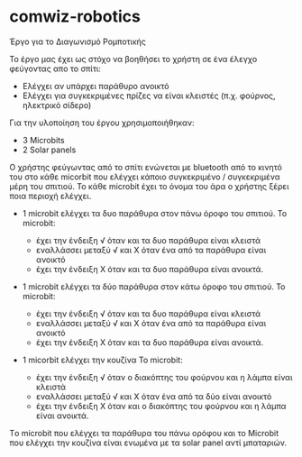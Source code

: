 # comwiz-robotics
Έργο για το Διαγωνισμό Ρομποτικής

Το έργο μας έχει ως στόχο να βοηθήσει το χρήστη σε ένα έλεγχο φεύγοντας απο το σπίτι:
- Ελέγχει αν υπάρχει παράθυρο ανοικτό
- Ελέγχει για συγκεκριμένες πρίζες να είναι κλειστές (π.χ. φούρνος, ηλεκτρικό σίδερο) 



Για την υλοποίηση του έργου χρησιμοποιήθηκαν:
-   3 Microbits
-  2 Solar panels

Ο χρήστης φεύγωντας από το σπίτι ενώνεται με bluetooth από το κινητό του στο κάθε micorbit που ελέγχει κάποιο συγκεκριμένο / συγκεκριμένα μέρη του σπιτιού. Το κάθε microbit έχει το όνομα του άρα ο χρήστης ξέρει ποια περιοχή ελέγχει. 

* 1 microbit ελέγχει τα δυο παράθυρα στον πάνω όροφο του σπιτιού. 
Το microbit:
    - έχει την ένδειξη √ όταν και τα δυο παράθυρα είναι κλειστά
    - εναλλάσσει μεταξύ √ και Χ όταν ένα από τα παράθυρα είναι ανοικτό
    - έχει την ένδειξη Χ όταν και τα δυο παράθυρα είναι ανοικτά.

* 1 microbit ελέγχει τα δύο παράθυρα στον κάτω όροφο του σπιτιού.
Το microbit:
    - έχει την ένδειξη √ όταν και τα δυο παράθυρα είναι κλειστά
    - εναλλάσσει μεταξύ √ και Χ όταν ένα από τα παράθυρα είναι ανοικτό
    - έχει την ένδειξη Χ όταν και τα δυο παράθυρα είναι ανοικτά.

* 1 micorbit ελέγχει την κουζίνα 
Το microbit:
    - έχει την ένδειξη √ όταν ο διακόπτης του φούρνου και η λάμπα είναι κλειστά
    - εναλλάσσει μεταξύ √ και Χ όταν ένα από τα δύο είναι ανοικτό
    - έχει την ένδειξη Χ όταν και ο διακόπτης του φούρνου και η λάμπα είναι ανοικτά. 

Τo microbit που ελέγχει τα παράθυρα του πάνω ορόφου και το Microbit που ελέγχει την κουζίνα είναι ενωμένα με τα solar panel αντί μπαταριών.
